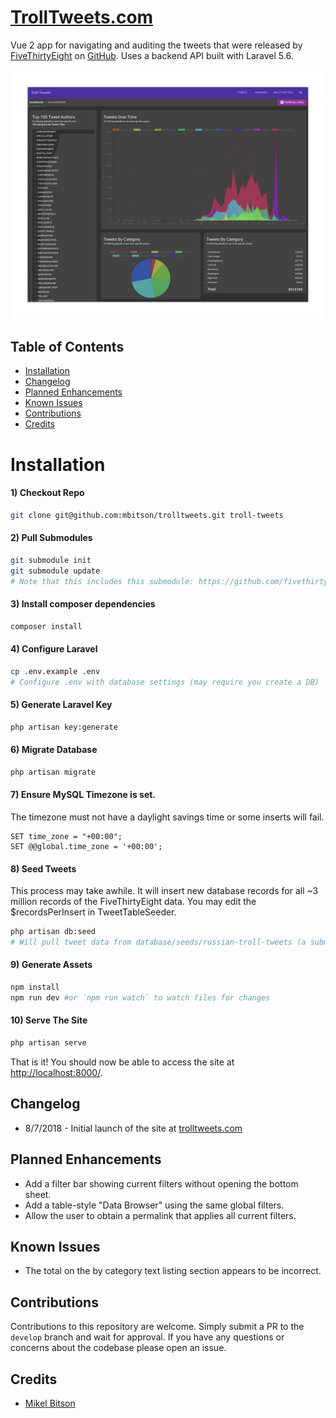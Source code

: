 # [TrollTweets.com](http://trolltweets.com/)
Vue 2 app for navigating and auditing the tweets that were released by [FiveThirtyEight](https://fivethirtyeight.com/features/why-were-sharing-3-million-russian-troll-tweets/) on [GitHub](https://github.com/fivethirtyeight/russian-troll-tweets/). Uses a backend API built with Laravel 5.6.

![TrollTweets.com App Screenshot](./public/screenshot.png)

## Table of Contents

* [Installation](#installation)
* [Changelog](#changelog)
* [Planned Enhancements](#planned-enhancements)
* [Known Issues](#known-issues)
* [Contributions](#contributions)
* [Credits](#credits)
    
# Installation
#### 1) Checkout Repo
```bash
git clone git@github.com:mbitson/trolltweets.git troll-tweets
```
#### 2) Pull Submodules
```bash
git submodule init
git submodule update
# Note that this includes this submodule: https://github.com/fivethirtyeight/russian-troll-tweets/
```
#### 3) Install composer dependencies
```bash
composer install
```
#### 4) Configure Laravel
```bash
cp .env.example .env
# Configure .env with database settings (may require you create a DB)
```
#### 5) Generate Laravel Key
```bash
php artisan key:generate
```
#### 6) Migrate Database
```bash
php artisan migrate
```
#### 7) Ensure MySQL Timezone is set.
The timezone must not have a daylight savings time or some inserts will fail.
```mysql
SET time_zone = "+00:00";
SET @@global.time_zone = '+00:00';
```
#### 8) Seed Tweets
This process may take awhile. It will insert new database records for all ~3 million records of the FiveThirtyEight data. You may edit the $recordsPerInsert in TweetTableSeeder.
```bash
php artisan db:seed
# Will pull tweet data from database/seeds/russian-troll-tweets (a submodule of this repo)
```
#### 9) Generate Assets
```bash
npm install
npm run dev #or `npm run watch` to watch files for changes
```
#### 10) Serve The Site
```bash
php artisan serve
```
That is it! You should now be able to access the site at [http://localhost:8000/](http://localhost:8000/).

## Changelog
- 8/7/2018 - Initial launch of the site at [trolltweets.com](http://trolltweets.com/)

## Planned Enhancements
- Add a filter bar showing current filters without opening the bottom sheet.
- Add a table-style "Data Browser" using the same global filters.
- Allow the user to obtain a permalink that applies all current filters.

## Known Issues
- The total on the by category text listing section appears to be incorrect.

## Contributions
Contributions to this repository are welcome. Simply submit a PR to the `develop` branch and wait for approval. If you have any questions or concerns about the codebase please open an issue.

## Credits
- [Mikel Bitson](http://mbitson.com/)